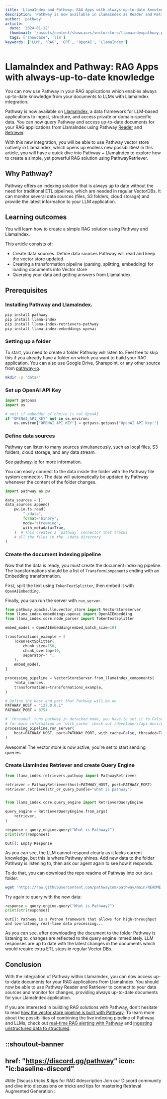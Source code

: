 ```yaml
---
title: 'LlamaIndex and Pathway: RAG Apps with always-up-to-date knowledge'
description: 'Pathway is now available in LlamaIndex as Reader and Retriever'
author: 'pathway'
article:
  date: '2024-01-12'
  thumbnail: '/assets/content/showcases/vectorstore/llamaindexpathway.png'
  tags: ['showcase', 'llm']
keywords: ['LLM', 'RAG', 'GPT', 'OpenAI', 'LlamaIndex']
---
```


<!-- thumbnail canva link: https://www.canva.com/design/DAGGJXKoUi8/ZTAwy930y0KM992Rm1VRwA/edit -->

# LlamaIndex and Pathway: RAG Apps with always-up-to-date knowledge

You can now use Pathway in your RAG applications which enables always up-to-date knowledge from your documents to LLMs with LlamaIndex integration.

Pathway is now available on [LlamaIndex](https://docs.llamaindex.ai/en/stable/), a data framework for LLM-based applications to ingest, structure, and access private or domain-specific data.
You can now query Pathway and access up-to-date documents for your RAG applications from LlamaIndex using Pathway [Reader](https://docs.llamaindex.ai/en/stable/examples/data_connectors/PathwayReaderDemo.html#pathway-reader) and [Retriever](https://docs.llamaindex.ai/en/stable/examples/retrievers/pathway_retriever.html#pathway-retriever).

With this new integration, you will be able to use Pathway vector store natively in LlamaIndex, which opens up endless new possibilities!
In this article, you will have a quick dive into Pathway + LlamaIndex to explore how to create a simple, yet powerful RAG solution using PathwayRetriever.


## Why Pathway?

Pathway offers an indexing solution that is always up to date without the need for traditional ETL pipelines, which are needed in regular VectorDBs. It can monitor several data sources (files, S3 folders, cloud storage) and provide the latest information to your LLM application.

## Learning outcomes
You will learn how to create a simple RAG solution using Pathway and LlamaIndex.

This article consists of:
- Create data sources. Define data sources Pathway will read and keep the vector store updated.
- Creating a transformation pipeline (parsing, splitting, embedding) for loading documents into Vector store
- Querying your data and getting answers from LlamaIndex. 

## Prerequisites

### Installing Pathway and LlamaIndex.
```bash
pip install pathway
pip install llama-index
pip install llama-index-retrievers-pathway
pip install llama-index-embeddings-openai
```

### Setting up a folder
To start, you need to create a folder Pathway will listen to. Feel free to skip this if you already have a folder on which you want to build your RAG application. You can also use Google Drive, Sharepoint, or any other source from [pathway-io](/developers/api-docs/pathway-io).
```bash
mkdir -p 'data/'
```

### Set up OpenAI API Key

```python
import getpass
import os

# omit if embedder of choice is not OpenAI
if "OPENAI_API_KEY" not in os.environ:
    os.environ["OPENAI_API_KEY"] = getpass.getpass("OpenAI API Key:")
```

### Define data sources

Pathway can listen to many sources simultaneously, such as local files, S3 folders, cloud storage, and any data stream.

See [pathway-io](/developers/api-docs/pathway-io) for more information.

You can easily connect to the data inside the folder with the Pathway file system connector. The data will automatically be updated by Pathway whenever the content of the folder changes.

```python
import pathway as pw

data_sources = []
data_sources.append(
    pw.io.fs.read(
        "./data",
        format="binary",
        mode="streaming",
        with_metadata=True,
    )  # This creates a `pathway` connector that tracks
    # all the files in the ./data directory
)
```

### Create the document indexing pipeline

Now that the data is ready, you must create the document indexing pipeline. The transformations should be a list of `TransformComponent`s ending with an Embedding transformation.

First, split the text using `TokenTextSplitter`, then embed it with `OpenAIEmbedding`.

Finally, you can run the server with `run_server`.

```python
from pathway.xpacks.llm.vector_store import VectorStoreServer
from llama_index.embeddings.openai import OpenAIEmbedding
from llama_index.core.node_parser import TokenTextSplitter

embed_model = OpenAIEmbedding(embed_batch_size=10)

transformations_example = [
    TokenTextSplitter(
        chunk_size=150,
        chunk_overlap=10,
        separator=" ",
    ),
    embed_model,
]

processing_pipeline = VectorStoreServer.from_llamaindex_components(
    *data_sources,
    transformations=transformations_example,
)

# Define the Host and port that Pathway will be on
PATHWAY_HOST = "127.0.0.1"
PATHWAY_PORT = 8754

# `threaded` runs pathway in detached mode, you have to set it to False when running from terminal or container
# for more information on `with_cache` check out /developers/api-docs/persistence-api
processing_pipeline.run_server(
    host=PATHWAY_HOST, port=PATHWAY_PORT, with_cache=False, threaded=True
)
```

Awesome! The vector store is now active, you're set to start sending queries.

### Create LlamIndex Retriever and create Query Engine

```python
from llama_index.retrievers.pathway import PathwayRetriever

retriever = PathwayRetriever(host=PATHWAY_HOST, port=PATHWAY_PORT)
retriever.retrieve(str_or_query_bundle="what is pathway")


from llama_index.core.query_engine import RetrieverQueryEngine

query_engine = RetrieverQueryEngine.from_args(
    retriever,
)

response = query_engine.query("What is Pathway?")
print(str(response))
```

```
Out[]: Empty Response
```

As you can see, the LLM cannot respond clearly as it lacks current knowledge, but this is where Pathway shines. Add new data to the folder Pathway is listening to, then ask our agent again to see how it responds.

To do that, you can download the repo readme of Pathway into our `data` folder:

```bash
wget 'https://raw.githubusercontent.com/pathwaycom/pathway/main/README.md' -O 'data/pathway_readme.md'
```

Try again to query with the new data:

```python
response = query_engine.query("What is Pathway?")
print(str(response))
```

```
Out[]: Pathway is a Python framework that allows for high-throughput and low-latency real-time data processing...
```

As you can see, after downloading the document to the folder Pathway is listening to, changes are reflected to the query engine immediately. 
LLM responses are up to date with the latest changes in the documents which would require extra ETL steps in regular Vector DBs.

## Conclusion

With the integration of Pathway within LlamaIndex, you can now access up-to-date documents for your RAG applications from LlamaIndex.
You should now be able to use Pathway Reader and Retriever to connect to your data sources and monitor for changes, providing always up-to-date documents for your LlamaIndex application.

If you are interested in building RAG solutions with Pathway, don't hesitate to read [how the vector store pipeline is built with Pathway](/developers/user-guide/llm-xpack/vectorstore_pipeline/).
To learn more about the possibilities of combining the live indexing pipeline of Pathway and LLMs, check out [real-time RAG alerting with Pathway](/developers/showcases/llm-alert-pathway/) and [ingesting unstructured data to structured](/developers/showcases/unstructured-to-structured/).

::shoutout-banner
---
href: "https://discord.gg/pathway"
icon: "ic:baseline-discord"
---
#title
Discuss tricks & tips for RAG
#description
Join our Discord community and dive into discussions on tricks and tips for mastering Retrieval Augmented Generation
::
